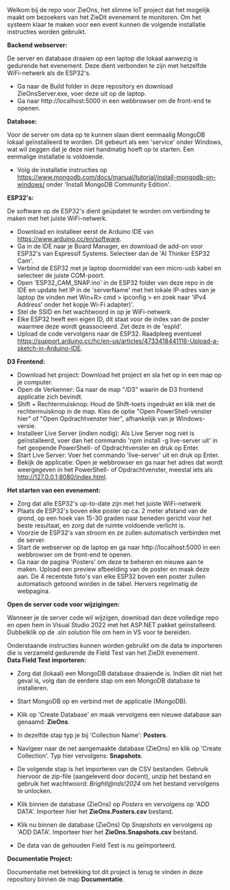 Welkom bij de repo voor ZieOns, het slimme IoT project dat het mogelijk maakt om bezoekers van het ZieDit evenement te monitoren.
Om het systeem klaar te maken voor een event kunnen de volgende installatie instructies worden gebruikt.


**Backend webserver:**

De server en database draaien op een laptop die lokaal aanwezig is gedurende het evenement. Deze dient verbonden te zijn met hetzelfde WiFi-netwerk als de ESP32's.
- Ga naar de Build folder in deze repository en download ZieOnsServer.exe, voer deze uit op de laptop.
- Ga naar http://localhost:5000 in een webbrowser om de front-end te openen.


**Database:**

Voor de server om data op te kunnen slaan dient eenmaalig MongoDB lokaal geïnstalleerd te worden. Dit gebeurt als een 'service' onder Windows, wat wil zeggen dat je deze niet handmatig hoeft op te starten. Een eenmalige installatie is voldoende.
- Volg de installatie instructies op https://www.mongodb.com/docs/manual/tutorial/install-mongodb-on-windows/ onder 'Install MongoDB Community Edition'.


**ESP32's:**

De software op de ESP32's dient geüpdatet te worden om verbinding te maken met het juiste WiFi-netwerk.
- Download en installeer eerst de Arduino IDE van https://www.arduino.cc/en/software.
- Ga in de IDE naar je Board Manager, en download de add-on voor ESP32's van Espressif Systems. Selecteer dan de 'AI Thinker ESP32 Cam'.
- Verbind de ESP32 met je laptop doormiddel van een micro-usb kabel en selecteer de juiste COM-poort.
- Open 'ESP32_CAM_SNAP.ino' in de ESP32 folder van deze repo in de IDE en update het IP in de 'serverName' met het lokale IP-adres van je laptop (te vinden met Win+R> cmd > ipconfig > en zoek naar 'IPv4 Address' onder het kopje Wi-Fi adapter)'.
- Stel de SSID en het wachtwoord in op je WiFi-netwerk.
- Elke ESP32 heeft een eigen ID, dit staat voor de index van de poster waarmee deze wordt geassocieerd. Zet deze in de 'espId'.
- Upload de code vervolgens naar de ESP32. Raadpleeg eventueel https://support.arduino.cc/hc/en-us/articles/4733418441116-Upload-a-sketch-in-Arduino-IDE.


**D3 Frontend:**

- Download het project: Download het project en sla het op in een map op je computer.
- Open de Verkenner: Ga naar de map "/D3" waarin de D3 frontend applicatie zich bevindt.
- Shift + Rechtermuisknop: Houd de Shift-toets ingedrukt en klik met de rechtermuisknop in de map. Kies de optie "Open PowerShell-venster hier" of "Open Opdrachtvenster hier", afhankelijk van je Windows-versie.
- Installeer Live Server (indien nodig): Als Live Server nog niet is geïnstalleerd, voer dan het commando 'npm install -g live-server uit' in het geopende PowerShell- of Opdrachtvenster en druk op Enter.
- Start Live Server: Voer het commando 'live-server' uit en druk op Enter.
- Bekijk de applicatie: Open je webbrowser en ga naar het adres dat wordt weergegeven in het PowerShell- of Opdrachtvenster, meestal iets als http://127.0.0.1:8080/index.html.


**Het starten van een evenement:**

- Zorg dat alle ESP32's up-to-date zijn met het juiste WiFi-netwerk
- Plaats de ESP32's boven elke poster op ca. 2 meter afstand van de grond, op een hoek van 15-30 graden naar beneden gericht voor het beste resultaat, en zorg dat de ruimte voldoende verlicht is.
- Voorzie de ESP32's van stroom en ze zullen automatisch verbinden met de server.
- Start de webserver op de laptop en ga naar http://localhost:5000 in een webbrowser om de front-end te openen.
- Ga naar de pagina 'Posters' om deze te beheren en nieuwe aan te maken. Upload een preview afbeelding van de poster en maak deze aan. De 4 recentste foto's van elke ESP32 boven een poster zullen automatisch getoond worden in de tabel. Hervers regelmatig de webpagina.


**Open de server code voor wijzigingen:**

Wanneer je de server code wil wijzigen, download dan deze volledige repo en open hem in Visual Studio 2022 met het ASP.NET pakket geïnstalleerd. Dubbelklik op de .sln solution file om hem in VS voor te bereiden.


Onderstaande instructies kunnen worden gebruikt om de data te importeren die is verzameld gedurende de Field Test van het ZieDit evenement. <br>
**Data Field Test importeren:**

- Zorg dat (lokaal) een MongoDB database draaiende is. Indien dit niet het geval is, volg dan de eerdere stap om een MongoDB database te installeren.
- Start MongoDB op en verbind met de applicatie (MongoDB).
- Klik op 'Create Database' en maak vervolgens een nieuwe database aan genaamd: **ZieOns**.
- In dezelfde stap typ je bij 'Collection Name': **Posters**.
- Navigeer naar de net aangemaakte database (ZieOns) en klik op 'Create Collection'. Typ 
  hier vervolgens: **Snapshots**.

- De volgende stap is het importeren van de CSV bestanden. Gebruik hiervoor de zip-file (aangeleverd door docent), unzip het bestand en gebruik het wachtwoord: *Brightl@nds!2024* om het bestand vervolgens te unlocken.
- Klik binnen de database (ZieOns) op *Posters* en vervolgens op 'ADD DATA'. Importeer hier het **ZieOns.Posters.csv** bestand.
- Klik nu binnen de database (ZieOns) Op *Snapshots* en vervolgens op 'ADD DATA'. Importeer hier het **ZieOns.Snapshots.csv** bestand.
- De data van de gehouden Field Test is nu geïmporteerd.


**Documentatie Project:**

Documentatie met betrekking tot dit project is terug te vinden in deze repository binnen de map **Documentatie**.
